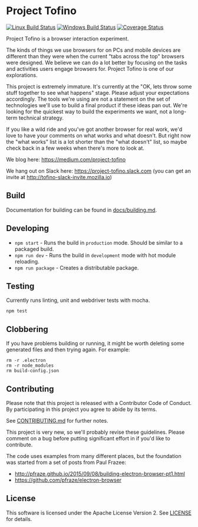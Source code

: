 # Project Tofino

[![Linux Build Status](https://travis-ci.org/mozilla/tofino.svg?branch=master)](https://travis-ci.org/mozilla/tofino)
[![Windows Build Status](https://ci.appveyor.com/api/projects/status/7bf9bqpw24u93kjl?svg=true)](https://ci.appveyor.com/project/Mozilla/tofino-u1hv8)
[![Coverage Status](https://coveralls.io/repos/github/mozilla/tofino/badge.svg?branch=master)](https://coveralls.io/github/mozilla/tofino?branch=master)


Project Tofino is a browser interaction experiment.

The kinds of things we use browsers for on PCs and mobile devices are
different than they were when the current "tabs across the top" browsers were
designed.  We believe we can do a lot better by focusing on the tasks and
activities users engage browsers for. Project Tofino is one of our
explorations.

This project is extremely immature.  It's currently at the "OK, lets throw
some stuff together to see what happens" stage. Please adjust your
expectations accordingly.  The tools we're using are not a statement on
the set of technologies we'll use to build a final product if these ideas
pan out.  We're looking for the quickest way to build the experiments we
want, not a long-term technical strategy.

If you like a wild ride and you've got another browser for real work, we'd
love to have your comments on what works and what doesn't.  But right now
the "what works" list is a lot shorter than the "what doesn't" list, so maybe
check back in a few weeks when there's more to look at.

We blog here: https://medium.com/project-tofino

We hang out on Slack here: https://project-tofino.slack.com (you can get an invite at http://tofino-slack-invite.mozilla.io)

## Build

Documentation for building can be found in [docs/building.md](/docs/building.md).

## Developing

* `npm start` - Runs the build in `production` mode. Should be similar to a packaged build.
* `npm run dev` - Runs the build in `development` mode with hot module reloading.
* `npm run package` - Creates a distributable package.

## Testing

Currently runs linting, unit and webdriver tests with mocha.

```
npm test
```

## Clobbering

If you have problems building or running, it might be worth deleting some generated files and then trying again.  For example:

    rm -r .electron
    rm -r node_modules
    rm build-config.json

## Contributing

Please note that this project is released with a Contributor Code of Conduct.
By participating in this project you agree to abide by its terms.

See [CONTRIBUTING.md](/CONTRIBUTING.md) for further notes.

This project is very new, so we'll probably revise these guidelines. Please
comment on a bug before putting significant effort in if you'd like to
contribute.


The code uses examples from many different places, but the foundation was
started from a set of posts from Paul Frazee:

* http://pfraze.github.io/2015/09/08/building-electron-browser-pt1.html
* https://github.com/pfraze/electron-browser


## License

This software is licensed under the Apache License Version 2.
See [LICENSE](/LICENSE) for details.
